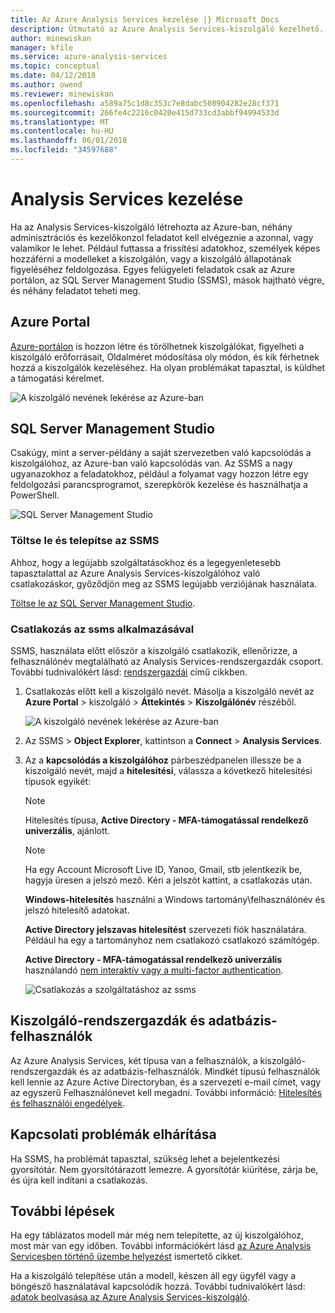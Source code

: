 ```yaml
---
title: Az Azure Analysis Services kezelése |} Microsoft Docs
description: Útmutató az Azure Analysis Services-kiszolgáló kezelhető.
author: minewiskan
manager: kfile
ms.service: azure-analysis-services
ms.topic: conceptual
ms.date: 04/12/2018
ms.author: owend
ms.reviewer: minewiskan
ms.openlocfilehash: a589a75c1d8c353c7e8dabc508904282e28cf371
ms.sourcegitcommit: 266fe4c2216c0420e415d733cd3abbf94994533d
ms.translationtype: MT
ms.contentlocale: hu-HU
ms.lasthandoff: 06/01/2018
ms.locfileid: "34597688"
---
```

# <a name="manage-analysis-services"></a>Analysis Services kezelése
Ha az Analysis Services-kiszolgáló létrehozta az Azure-ban, néhány adminisztrációs és kezelőkonzol feladatot kell elvégeznie a azonnal, vagy valamikor le lehet. Például futtassa a frissítési adatokhoz, személyek képes hozzáférni a modelleket a kiszolgálón, vagy a kiszolgáló állapotának figyeléséhez feldolgozása. Egyes felügyeleti feladatok csak az Azure portálon, az SQL Server Management Studio (SSMS), mások hajtható végre, és néhány feladatot teheti meg.

## <a name="azure-portal"></a>Azure Portal
[Azure-portálon](http://portal.azure.com/) is hozzon létre és törölhetnek kiszolgálókat, figyelheti a kiszolgáló erőforrásait, Oldalméret módosítása oly módon, és kik férhetnek hozzá a kiszolgálók kezeléséhez.  Ha olyan problémákat tapasztal, is küldhet a támogatási kérelmet.

![A kiszolgáló nevének lekérése az Azure-ban](./media/analysis-services-manage/aas-manage-portal.png)

## <a name="sql-server-management-studio"></a>SQL Server Management Studio
Csakúgy, mint a server-példány a saját szervezetben való kapcsolódás a kiszolgálóhoz, az Azure-ban való kapcsolódás van. Az SSMS a nagy ugyanazokhoz a feladatokhoz, például a folyamat vagy hozzon létre egy feldolgozási parancsprogramot, szerepkörök kezelése és használhatja a PowerShell.
  
![SQL Server Management Studio](./media/analysis-services-manage/aas-manage-ssms.png)

### <a name="download-and-install-ssms"></a>Töltse le és telepítse az SSMS
Ahhoz, hogy a legújabb szolgáltatásokhoz és a legegyenletesebb tapasztalattal az Azure Analysis Services-kiszolgálóhoz való csatlakozáskor, győződjön meg az SSMS legújabb verziójának használata. 

[Töltse le az SQL Server Management Studio](https://docs.microsoft.com/sql/ssms/download-sql-server-management-studio-ssms).


### <a name="to-connect-with-ssms"></a>Csatlakozás az ssms alkalmazásával
 SSMS, használata előtt először a kiszolgáló csatlakozik, ellenőrizze, a felhasználónév megtalálható az Analysis Services-rendszergazdák csoport. További tudnivalókért lásd: [rendszergazdái](#server-administrators) című cikkben.

1. Csatlakozás előtt kell a kiszolgáló nevét. Másolja a kiszolgáló nevét az **Azure Portal** > kiszolgáló > **Áttekintés** > **Kiszolgálónév** részéből.
   
    ![A kiszolgáló nevének lekérése az Azure-ban](./media/analysis-services-deploy/aas-deploy-get-server-name.png)
2. Az SSMS > **Object Explorer**, kattintson a **Connect** > **Analysis Services**.
3. Az a **kapcsolódás a kiszolgálóhoz** párbeszédpanelen illessze be a kiszolgáló nevét, majd a **hitelesítési**, válassza a következő hitelesítési típusok egyikét:   
    > [!NOTE]
    > Hitelesítés típusa, **Active Directory - MFA-támogatással rendelkező univerzális**, ajánlott.

    > [!NOTE]
    > Ha egy Account Microsoft Live ID, Yanoo, Gmail, stb jelentkezik be, hagyja üresen a jelszó mező. Kéri a jelszót kattint, a csatlakozás után.

    **Windows-hitelesítés** használni a Windows tartomány\felhasználónév és jelszó hitelesítő adatokat.

    **Active Directory jelszavas hitelesítést** szervezeti fiók használatára. Például ha egy a tartományhoz nem csatlakozó csatlakozó számítógép.

    **Active Directory - MFA-támogatással rendelkező univerzális** használandó [nem interaktív vagy a multi-factor authentication](../sql-database/sql-database-ssms-mfa-authentication.md). 
   
    ![Csatlakozás a szolgáltatáshoz az ssms](./media/analysis-services-manage/aas-manage-connect-ssms.png)

## <a name="server-administrators-and-database-users"></a>Kiszolgáló-rendszergazdák és adatbázis-felhasználók
Az Azure Analysis Services, két típusa van a felhasználók, a kiszolgáló-rendszergazdák és az adatbázis-felhasználók. Mindkét típusú felhasználók kell lennie az Azure Active Directoryban, és a szervezeti e-mail címet, vagy az egyszerű Felhasználónevet kell megadni. További információ: [Hitelesítés és felhasználói engedélyek](analysis-services-manage-users.md).


## <a name="troubleshooting-connection-problems"></a>Kapcsolati problémák elhárítása
Ha SSMS, ha problémát tapasztal, szükség lehet a bejelentkezési gyorsítótár. Nem gyorsítótárazott lemezre. A gyorsítótár kiürítése, zárja be, és újra kell indítani a csatlakozás. 

## <a name="next-steps"></a>További lépések
Ha egy táblázatos modell már még nem telepítette, az új kiszolgálóhoz, most már van egy időben. További információkért lásd [az Azure Analysis Servicesben történő üzembe helyezést](analysis-services-deploy.md) ismertető cikket.

Ha a kiszolgáló telepítése után a modell, készen áll egy ügyfél vagy a böngésző használatával kapcsolódik hozzá. További tudnivalókért lásd: [adatok beolvasása az Azure Analysis Services-kiszolgáló](analysis-services-connect.md).

